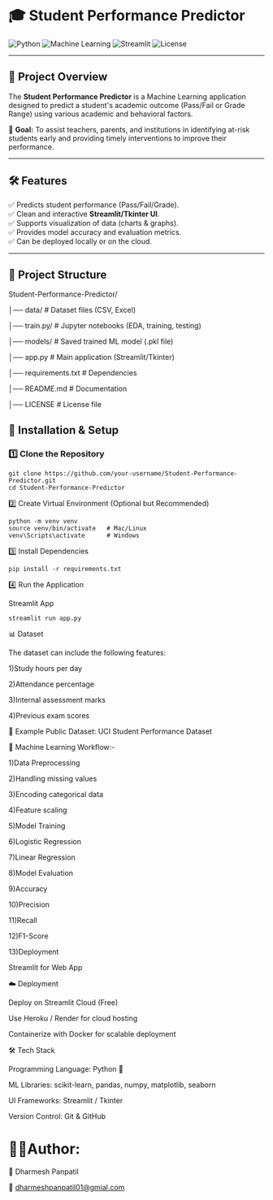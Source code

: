 # 🎓 Student Performance Predictor

![Python](https://img.shields.io/badge/Python-3.9%2B-blue)
![Machine Learning](https://img.shields.io/badge/Machine%20Learning-Scikit%20Learn-orange)
![Streamlit](https://img.shields.io/badge/Streamlit-App-red)
![License](https://img.shields.io/badge/License-MIT-green)

---

## 📌 Project Overview
The **Student Performance Predictor** is a Machine Learning application designed to predict a student's academic outcome (Pass/Fail or Grade Range) using various academic and behavioral factors.  

🎯 **Goal:** To assist teachers, parents, and institutions in identifying at-risk students early and providing timely interventions to improve their performance.  

---

## 🛠 Features
✅ Predicts student performance (Pass/Fail/Grade).  
✅ Clean and interactive **Streamlit/Tkinter UI**.  
✅ Supports visualization of data (charts & graphs).  
✅ Provides model accuracy and evaluation metrics.  
✅ Can be deployed locally or on the cloud.  

---

## 📂 Project Structure
Student-Performance-Predictor/

│── data/ # Dataset files (CSV, Excel)

│── train.py/ # Jupyter notebooks (EDA, training, testing)

│── models/ # Saved trained ML model (.pkl file)

│── app.py # Main application (Streamlit/Tkinter)

│── requirements.txt # Dependencies

│── README.md # Documentation

│── LICENSE # License file

## 🚀 Installation & Setup

### 1️⃣ Clone the Repository
```
git clone https://github.com/your-username/Student-Performance-Predictor.git
cd Student-Performance-Predictor
```

2️⃣ Create Virtual Environment (Optional but Recommended)
```
python -m venv venv
source venv/bin/activate   # Mac/Linux
venv\Scripts\activate      # Windows
```

3️⃣ Install Dependencies
```
pip install -r requirements.txt
```

4️⃣ Run the Application

Streamlit App

```
streamlit run app.py
```

📊 Dataset

The dataset can include the following features:

1)Study hours per day

2)Attendance percentage

3)Internal assessment marks

4)Previous exam scores


📌 Example Public Dataset: UCI Student Performance Dataset

🤖 Machine Learning Workflow:-

1)Data Preprocessing

2)Handling missing values

3)Encoding categorical data

4)Feature scaling

5)Model Training

6)Logistic Regression

7)Linear Regression 

8)Model Evaluation

9)Accuracy

10)Precision

11)Recall

12)F1-Score

13)Deployment

Streamlit for Web App

☁️ Deployment

Deploy on Streamlit Cloud (Free)

Use Heroku / Render for cloud hosting

Containerize with Docker for scalable deployment

🛠 Tech Stack

Programming Language: Python 🐍

ML Libraries: scikit-learn, pandas, numpy, matplotlib, seaborn

UI Frameworks: Streamlit / Tkinter

Version Control: Git & GitHub


# 🧑‍💻Author:

👤 Dharmesh Panpatil

📧 dharmeshpanpatil01@gmial.com
